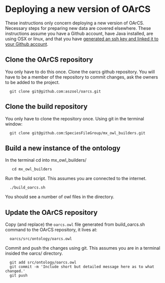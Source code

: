 
Deploying a new version of OArCS
================================

These instructions only concern deploying a new version of OArCS.  Necessary steps for preparing new data are covered elsewhere. These instructions assume you have a Github account, have Java installed, are using OSX or linux, and that you have [generated an ssh key and linked it to your Github account][0]. 

Clone the OArCS repository
--------------------------

You only have to do this once. Clone the oarcs github repository. You will have to be a member of the repository to commit changes, ask the owners to be added to the project.

``` 
  git clone git@github.com:aszool/oarcs.git
```


Clone the build repository 
--------------------------

You only have to clone the repository once. Using git in the terminal window:

```
  git clone git@github.com:SpeciesFileGroup/mx_owl_builders.git 
```

Build a new instance of the ontology
------------------------------------

In the terminal cd into mx_owl_builders/ 

```
   cd mx_owl_builders
```

Run the build script. This assumes you are connected to the internet.

```
  ./build_oarcs.sh
```

You should see a number of owl files in the directory.
 

Update the OArCS repository
---------------------------

Copy (and replace) the ```oarcs.owl``` file generated from build_oarcs.sh command to the OArCS repository, it lives at:

```
  oarcs/src/ontology/oarcs.owl
```

Commit and push the changes using git. This assumes you are in a terminal insided the oarcs/ directory.

```
  git add src/ontology/oarcs.owl
  git commit -m 'Include short but detailed message here as to what changed.'
  git push
```

[0]: https://help.github.com/articles/generating-ssh-keys/

